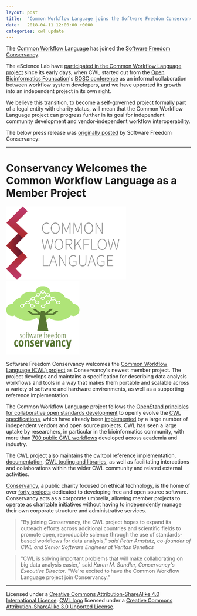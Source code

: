 ```yaml
---
layout: post
title:  "Common Workflow Language joins the Software Freedom Conservancy"
date:   2018-04-11 12:00:00 +0000
categories: cwl update
---
```



The [Common Workflow Language](http://www.commonwl.org/") has joined the [Software Freedom Conservancy](https://sfconservancy.org/).

The eScience Lab have [participated in the Common Workflow Language project](/activities/cwl/) since its early days, when CWL started out from the [Open Bioinformatics Founcation](https://www.open-bio.org/)'s [BOSC conference](https://www.open-bio.org/wiki/BOSC) as an informal collaboration between workflow system developers, and we have upported its growth into an independent project in its own right.

We believe this transition, to become a self-governed project formally part of a legal entity with charity status, will mean that the Common Workflow Language project can progress further in its goal for independent community development and vendor-independent workflow interoperability.

The below press release was [originally posted](https://sfconservancy.org/news/2018/apr/11/cwl-new-member-project/) by Software Freedom Conservancy:

--- 

# Conservancy Welcomes the Common Workflow Language as a Member Project

<a href="http://www.commonwl.org/"><img 
  alt="Common Workflow Language"
  src="/images/logo/cwl.svg"
  height="200" /></a>
<a href="https://sfconservancy.org/"><img
  alt="Software Freedom Conservancy" 
  height="200" 
  src="/images/logo/software_freedom_conservancy_square.svg"></a>


<p>Software Freedom Conservancy welcomes the <a href="http://www.commonwl.org/">Common Workflow Language  (CWL) project</a> as Conservancy's newest member project.  The project develops and maintains a specification for describing data analysis workflows and tools in a way that makes them portable and scalable across a variety of software and hardware environments, as well as a supporting reference implementation.</p> 

<p>The Common Workflow Language project follows the <a href="https://open-stand.org/about-us/principles/">OpenStand principles for collaborative open standards development</a> to openly evolve the 
 <a href="https://w3id.org/cwl/">CWL specifications</a>, which have already been <a href="https://www.commonwl.org/#Implementations">implemented</a> by a large number of independent vendors and open source projects. 
 CWL has seen a large uptake by researchers, in particular in the bioinformatics community, with more than <a href="https://view.commonwl.org/workflows">700 public CWL workflows</a> developed across academia and industry.
 </p>
 
 <p>
 The CWL project also maintains the <a href="https://github.com/common-workflow-language/cwltool">cwltool</a> reference implementation, <a href="http://www.commonwl.org/user_guide/">documentation</a>, 
<a href="http://www.commonwl.org/#Software_for_working_with_CWL">CWL tooling and libraries</a>, as well as facilitating interactions and collaborations within the wider CWL community and related external activities. 
</p>

<p><a href="https://sfconservancy.org/">Conservancy</a>, a public charity focused on ethical technology, is the home of over <a href="https://sfconservancy.org/projects/current/">forty projects</a> dedicated to developing free and open source software.  Conservancy acts as a corporate umbrella, allowing member projects to operate as charitable initiatives without having to independently manage their own corporate structure and administrative services.
</p>                    
                   
<blockquote>
 "By joining Conservancy, the CWL project hopes to expand its outreach efforts across additional countries and scientific fields to promote open, reproducible science through the use of standards-based workflows for data analysis,"   <cite>said Peter Amstutz, co-founder of CWL and Senior Software Engineer at Veritas Genetics</cite>
</blockquote>       
                    
<blockquote>
"CWL is solving important problems that will make collaborating on big data analysis easier," 
said <cite>Karen M. Sandler, Conservancy's Executive Director</cite>.  
"We're excited to have the Common Workflow Language project join Conservancy."
</blockquote>

---

Licensed under a [Creative Commons Attribution-ShareAlike 4.0 International License](https://creativecommons.org/licenses/by-sa/4.0).
[CWL logo](https://github.com/common-workflow-language/logo) licensed under a [Creative Commons Attribution-ShareAlike 3.0 Unported License](https://creativecommons.org/licenses/by-sa/3.0/).
